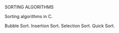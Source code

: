 SORTING ALGORITHMS

Sorting algorithms in C.

Bubble Sort.
Insertion Sort.
Selection Sort.
Quick Sort.
